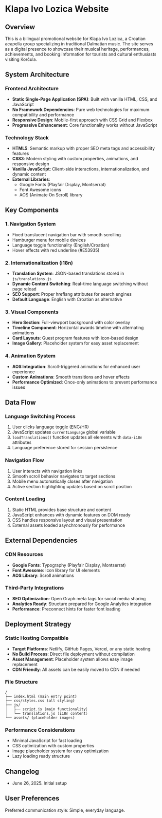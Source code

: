 # Klapa Ivo Lozica Website

## Overview

This is a bilingual promotional website for Klapa Ivo Lozica, a Croatian acapella group specializing in traditional Dalmatian music. The site serves as a digital presence to showcase their musical heritage, performances, achievements, and booking information for tourists and cultural enthusiasts visiting Korčula.

## System Architecture

### Frontend Architecture
- **Static Single-Page Application (SPA)**: Built with vanilla HTML, CSS, and JavaScript
- **No Framework Dependencies**: Pure web technologies for maximum compatibility and performance
- **Responsive Design**: Mobile-first approach with CSS Grid and Flexbox
- **Progressive Enhancement**: Core functionality works without JavaScript

### Technology Stack
- **HTML5**: Semantic markup with proper SEO meta tags and accessibility features
- **CSS3**: Modern styling with custom properties, animations, and responsive design
- **Vanilla JavaScript**: Client-side interactions, internationalization, and dynamic content
- **External Libraries**:
  - Google Fonts (Playfair Display, Montserrat)
  - Font Awesome icons
  - AOS (Animate On Scroll) library

## Key Components

### 1. Navigation System
- Fixed translucent navigation bar with smooth scrolling
- Hamburger menu for mobile devices
- Language toggle functionality (English/Croatian)
- Hover effects with red underline (#E53935)

### 2. Internationalization (i18n)
- **Translation System**: JSON-based translations stored in `js/translations.js`
- **Dynamic Content Switching**: Real-time language switching without page reload
- **SEO Support**: Proper hreflang attributes for search engines
- **Default Language**: English with Croatian as alternative

### 3. Visual Components
- **Hero Section**: Full-viewport background with color overlay
- **Timeline Component**: Horizontal awards timeline with alternating animations
- **Card Layouts**: Guest program features with icon-based design
- **Image Gallery**: Placeholder system for easy asset replacement

### 4. Animation System
- **AOS Integration**: Scroll-triggered animations for enhanced user experience
- **Custom Animations**: Smooth transitions and hover effects
- **Performance Optimized**: Once-only animations to prevent performance issues

## Data Flow

### Language Switching Process
1. User clicks language toggle (ENG/HR)
2. JavaScript updates `currentLanguage` global variable
3. `loadTranslations()` function updates all elements with `data-i18n` attributes
4. Language preference stored for session persistence

### Navigation Flow
1. User interacts with navigation links
2. Smooth scroll behavior navigates to target sections
3. Mobile menu automatically closes after navigation
4. Active section highlighting updates based on scroll position

### Content Loading
1. Static HTML provides base structure and content
2. JavaScript enhances with dynamic features on DOM ready
3. CSS handles responsive layout and visual presentation
4. External assets loaded asynchronously for performance

## External Dependencies

### CDN Resources
- **Google Fonts**: Typography (Playfair Display, Montserrat)
- **Font Awesome**: Icon library for UI elements
- **AOS Library**: Scroll animations

### Third-Party Integrations
- **SEO Optimization**: Open Graph meta tags for social media sharing
- **Analytics Ready**: Structure prepared for Google Analytics integration
- **Performance**: Preconnect hints for faster font loading

## Deployment Strategy

### Static Hosting Compatible
- **Target Platforms**: Netlify, GitHub Pages, Vercel, or any static hosting
- **No Build Process**: Direct file deployment without compilation
- **Asset Management**: Placeholder system allows easy image replacement
- **CDN Friendly**: All assets can be easily moved to CDN if needed

### File Structure
```
/
├── index.html (main entry point)
├── css/styles.css (all styling)
├── js/
│   ├── script.js (main functionality)
│   └── translations.js (i18n content)
└── assets/ (placeholder images)
```

### Performance Considerations
- Minimal JavaScript for fast loading
- CSS optimization with custom properties
- Image placeholder system for easy optimization
- Lazy loading ready structure

## Changelog

- June 26, 2025. Initial setup

## User Preferences

Preferred communication style: Simple, everyday language.